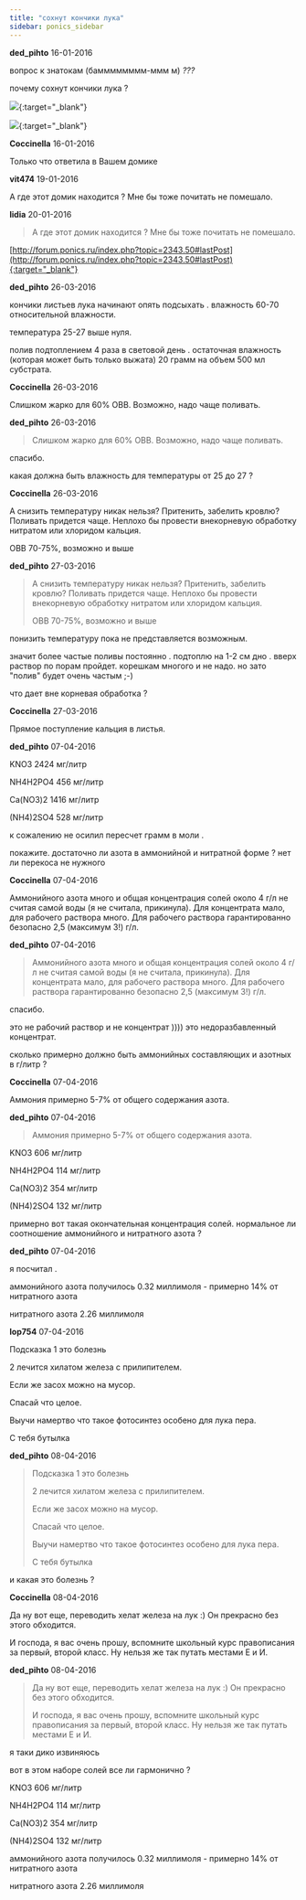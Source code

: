 ```yaml
---
title: "сохнут кончики лука"
sidebar: ponics_sidebar
---
```


**ded_pihto** 16-01-2016

вопрос к знатокам (бамммммммм-ммм м) *???*

почему сохнут кончики лука ?

[![](/imagehost2/thumbs/1wiw.jpg)](https://t.me/ponics_ru_files/17058){:target="_blank"}

[![](/imagehost2/thumbs/2prp.jpg)](https://t.me/ponics_ru_files/17059){:target="_blank"}


**Coccinella** 16-01-2016

Только что ответила в Вашем домике


**vit474** 19-01-2016

 А где этот домик находится ? Мне бы тоже почитать не помешало.


**lidia** 20-01-2016

> А где этот домик находится ? Мне бы тоже почитать не помешало.

[http://forum.ponics.ru/index.php?topic=2343.50#lastPost](http://forum.ponics.ru/index.php?topic=2343.50#lastPost){:target="_blank"}


**ded_pihto** 26-03-2016

кончики листьев лука начинают опять подсыхать . влажность 60-70 относительной влажности.

температура 25-27 выше нуля.

полив подтоплением 4 раза в световой день . остаточная влажность (которая может быть только выжата) 20 грамм на объем 500 мл субстрата.


**Coccinella** 26-03-2016

Слишком жарко для 60% ОВВ. Возможно, надо чаще поливать.


**ded_pihto** 26-03-2016

> Слишком жарко для 60% ОВВ. Возможно, надо чаще поливать.

спасибо.

какая должна быть влажность для температуры от 25 до 27 ?


**Coccinella** 26-03-2016

А снизить температуру никак нельзя? Притенить, забелить кровлю? Поливать придется чаще. Неплохо бы провести внекорневую обработку нитратом или хлоридом кальция.

ОВВ 70-75%, возможно и выше


**ded_pihto** 27-03-2016

> А снизить температуру никак нельзя? Притенить, забелить кровлю? Поливать придется чаще. Неплохо бы провести внекорневую обработку нитратом или хлоридом кальция.
> 
> ОВВ 70-75%, возможно и выше

понизить температуру пока не представляется возможным. 

значит более частые поливы постоянно . подтоплю на 1-2 см дно . вверх раствор по порам пройдет. корешкам многого и не надо. но зато "полив" будет очень частым ;-)

что дает вне корневая обработка ?


**Coccinella** 27-03-2016

Прямое поступление кальция в листья.


**ded_pihto** 07-04-2016

KNO3 2424 мг/литр

NH4H2PO4 456 мг/литр

Ca(NO3)2 1416 мг/литр

(NH4)2SO4 528 мг/литр

к сожалению не осилил пересчет грамм в моли .

покажите. достаточно ли азота в аммонийной и нитратной форме ? нет ли перекоса не нужного


**Coccinella** 07-04-2016

Аммонийного азота много и общая концентрация солей около 4 г/л не считая самой воды (я не считала, прикинула). Для концентрата мало, для рабочего раствора много. Для рабочего раствора гарантированно безопасно 2,5 (максимум 3!) г/л. 


**ded_pihto** 07-04-2016

> Аммонийного азота много и общая концентрация солей около 4 г/л не считая самой воды (я не считала, прикинула). Для концентрата мало, для рабочего раствора много. Для рабочего раствора гарантированно безопасно 2,5 (максимум 3!) г/л.

спасибо.

это не рабочий раствор и не концентрат )))) это недоразбавленный концентрат.

сколько примерно должно быть аммонийных составляющих и азотных в г/литр ?


**Coccinella** 07-04-2016

Аммония примерно 5-7% от общего содержания азота.


**ded_pihto** 07-04-2016

> Аммония примерно 5-7% от общего содержания азота.

KNO3 606 мг/литр

NH4H2PO4 114 мг/литр

Ca(NO3)2 354 мг/литр

(NH4)2SO4 132 мг/литр

примерно вот такая окончательная концентрация солей. нормальное ли соотношение аммонийного и нитратного азота ?


**ded_pihto** 07-04-2016

я посчитал .

аммонийного азота получилось 0.32 миллимоля - примерно 14% от нитратного азота

нитратного азота 2.26 миллимоля


**lop754** 07-04-2016

 Подсказка 1 это болезнь 

2 лечится хилатом железа с прилипителем. 

Если же засох можно на мусор.

Спасай что целое. 

Выучи намертво что такое фотосинтез особено для лука пера.

С тебя бутылка 


**ded_pihto** 08-04-2016

> Подсказка 1 это болезнь 
> 
> 2 лечится хилатом железа с прилипителем. 
> 
> Если же засох можно на мусор.
> 
> Спасай что целое. 
> 
> Выучи намертво что такое фотосинтез особено для лука пера.
> 
> С тебя бутылка

и какая это болезнь ?


**Coccinella** 08-04-2016

Да ну вот еще, переводить хелат железа на лук :) Он прекрасно без этого обходится.

И господа, я вас очень прошу, вспомните школьный курс правописания за первый, второй класс. Ну нельзя же так путать местами Е и И.


**ded_pihto** 08-04-2016

> Да ну вот еще, переводить хелат железа на лук :) Он прекрасно без этого обходится.
> 
> И господа, я вас очень прошу, вспомните школьный курс правописания за первый, второй класс. Ну нельзя же так путать местами Е и И.

я таки дико извиняюсь 

вот в этом наборе солей все ли гармонично ?

KNO3 606 мг/литр

NH4H2PO4 114 мг/литр

Ca(NO3)2 354 мг/литр

(NH4)2SO4 132 мг/литр

аммонийного азота получилось 0.32 миллимоля - примерно 14% от нитратного азота

нитратного азота 2.26 миллимоля


